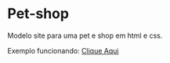 # Pet-shop
Modelo site para uma pet e shop em html e css.

Exemplo funcionando: [Clique Aqui](http://127.0.0.1:5500/Projeto%20Pet%20Shop/html/inicio.html)
